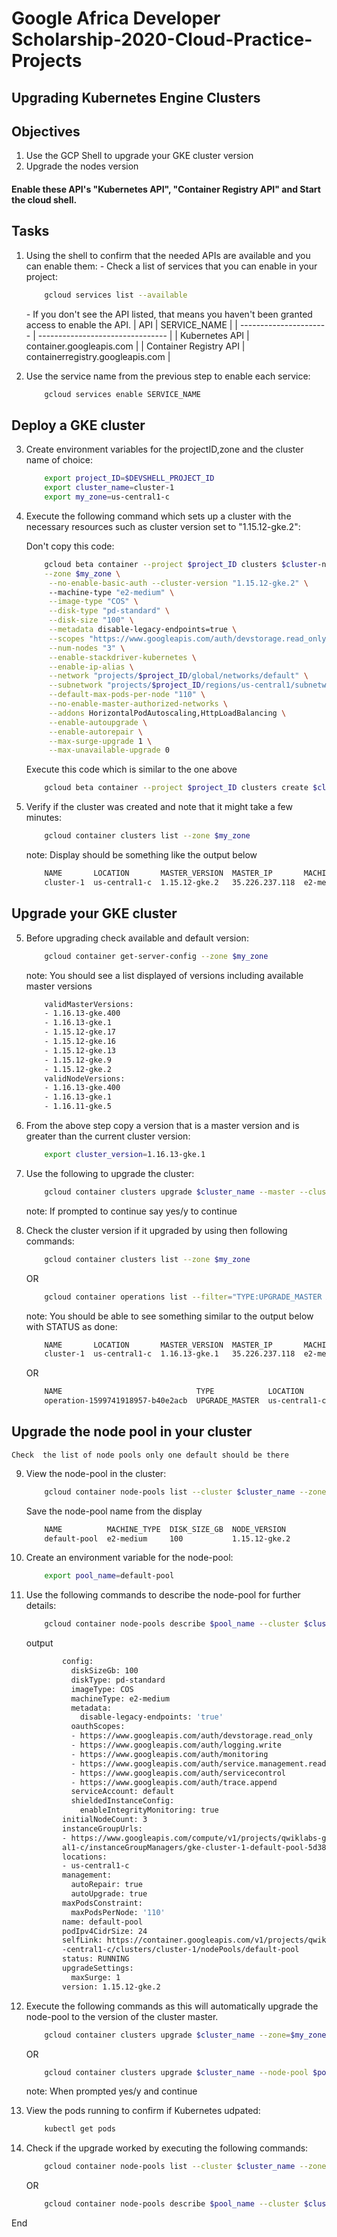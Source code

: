 # Google Africa Developer Scholarship-2020-Cloud-Practice-Projects

## Upgrading Kubernetes Engine Clusters

## Objectives
  1. Use the GCP Shell to upgrade your GKE cluster version
  2. Upgrade the nodes version

#### Enable these API's "Kubernetes API", "Container Registry API" and Start the cloud shell.

## Tasks
1.  Using the shell to confirm that the needed APIs are available and you can enable them:
   _-_ Check a list of services that you can enable in your project:
   
    ```bash
        gcloud services list --available
    ```
    _-_ If you don't see the API listed, that means you haven't been granted access to enable the API.
    | API                    | SERVICE_NAME                     |
    | ---------------------- | -------------------------------- |
    | Kubernetes API         | container.googleapis.com         |
    | Container Registry API | containerregistry.googleapis.com |
	
2. Use the service name from the previous step to enable each service:

    ```bash
        gcloud services enable SERVICE_NAME
    ```	
	
##  Deploy a GKE cluster
3. Create environment variables for the projectID,zone and the cluster name of choice:

    ```bash
        export project_ID=$DEVSHELL_PROJECT_ID 
		export cluster_name=cluster-1
		export my_zone=us-central1-c
    ```
4. Execute the following command which sets up a cluster with the necessary resources such as cluster version set to "1.15.12-gke.2":	
	
	Don't copy this code:
	```bash
		gcloud beta container --project $project_ID clusters $cluster-name \
		--zone $my_zone \
		 --no-enable-basic-auth --cluster-version "1.15.12-gke.2" \ 
		 --machine-type "e2-medium" \
		 --image-type "COS" \
		 --disk-type "pd-standard" \
		 --disk-size "100" \
		 --metadata disable-legacy-endpoints=true \
		 --scopes "https://www.googleapis.com/auth/devstorage.read_only","https://www.googleapis.com/auth/logging.write","https://www.googleapis.com/auth/monitoring","https://www.googleapis.com/auth/servicecontrol","https://www.googleapis.com/auth/service.management.readonly","https://www.googleapis.com/auth/trace.append" \
		 --num-nodes "3" \
		 --enable-stackdriver-kubernetes \
		 --enable-ip-alias \
		 --network "projects/$project_ID/global/networks/default" \
		 --subnetwork "projects/$project_ID/regions/us-central1/subnetworks/default" \
		 --default-max-pods-per-node "110" \
		 --no-enable-master-authorized-networks \
		 --addons HorizontalPodAutoscaling,HttpLoadBalancing \
		 --enable-autoupgrade \
		 --enable-autorepair \
		 --max-surge-upgrade 1 \
		 --max-unavailable-upgrade 0
	```

	Execute this code which is similar to the one above
	```bash
		gcloud beta container --project $project_ID clusters create $cluster_name --zone $my_zone --no-enable-basic-auth --cluster-version "1.15.12-gke.2" --machine-type "e2-medium" --image-type "COS" --disk-type "pd-standard" --disk-size "100" --metadata disable-legacy-endpoints=true --scopes "https://www.googleapis.com/auth/devstorage.read_only","https://www.googleapis.com/auth/logging.write","https://www.googleapis.com/auth/monitoring","https://www.googleapis.com/auth/servicecontrol","https://www.googleapis.com/auth/service.management.readonly","https://www.googleapis.com/auth/trace.append" --num-nodes "3" --enable-stackdriver-kubernetes --enable-ip-alias --network "projects/qwiklabs-gcp-00-c471ffd41dea/global/networks/default" --subnetwork "projects/qwiklabs-gcp-00-c471ffd41dea/regions/us-central1/subnetworks/default" --default-max-pods-per-node "110" --no-enable-master-authorized-networks --addons HorizontalPodAutoscaling,HttpLoadBalancing --enable-autoupgrade --enable-autorepair --max-surge-upgrade 1 --max-unavailable-upgrade 0
	```

5. Verify if the cluster was created and note that it might take a few minutes:	

	```bash
		gcloud container clusters list --zone $my_zone
	```		
	note: Display should be something like the output below
	
	```bash
		NAME       LOCATION       MASTER_VERSION  MASTER_IP       MACHINE_TYPE  NODE_VERSION   NUM_NODES  STATUS
		cluster-1  us-central1-c  1.15.12-gke.2   35.226.237.118  e2-medium     1.15.12-gke.2     3       RUNNING
	```
	
##  Upgrade your GKE cluster
	
5. Before upgrading check available and default version:	

	```bash
		gcloud container get-server-config --zone $my_zone
	```	
	note: You should see a list displayed of versions including available master versions
	
	```bash
		validMasterVersions:
		- 1.16.13-gke.400
		- 1.16.13-gke.1
		- 1.15.12-gke.17
		- 1.15.12-gke.16
		- 1.15.12-gke.13
		- 1.15.12-gke.9
		- 1.15.12-gke.2
		validNodeVersions:
		- 1.16.13-gke.400
		- 1.16.13-gke.1
		- 1.16.11-gke.5
	```
	
6. From the above step copy a version that is a master version and is greater than the current cluster version:	

	```bash
		export cluster_version=1.16.13-gke.1
	```		
	
7. Use the following to upgrade the cluster:

    ```bash
        gcloud container clusters upgrade $cluster_name --master --cluster-version $cluster_version --zone $my_zone
    ```	
	
	note: If prompted to continue say yes/y to continue
	
8. Check the cluster version if it upgraded by using then following commands:

    ```bash
        gcloud container clusters list --zone $my_zone
    ```	
	
	OR
	
	```bash
		gcloud container operations list --filter="TYPE:UPGRADE_MASTER AND TARGET:$cluster_name"
	```
	
	note: You should be able to see something similar to the output below with STATUS as done:

	```bash
		NAME       LOCATION       MASTER_VERSION  MASTER_IP       MACHINE_TYPE  NODE_VERSION     NUM_NODES  STATUS
		cluster-1  us-central1-c  1.16.13-gke.1   35.226.237.118  e2-medium     1.15.12-gke.2 *    3           RUNNING
	```

	OR
	
	```bash
		NAME                              TYPE            LOCATION       TARGET     STATUS_MESSAGESTATUS  START_TIME                      END_TIME
		operation-1599741918957-b40e2acb  UPGRADE_MASTER  us-central1-c  cluster-1   DONE    2020-09-10T12:45:18.957352583Z  2020-09-10T12:49:22.540563074Z
	```

## Upgrade the node pool in your cluster

	Check  the list of node pools only one default should be there	
	
9.  View the node-pool in the cluster:

    ```bash
        gcloud container node-pools list --cluster $cluster_name --zone $my_zone
    ```	
		
	Save the node-pool name from the display	
	
	```bash
		NAME          MACHINE_TYPE  DISK_SIZE_GB  NODE_VERSION
		default-pool  e2-medium     100           1.15.12-gke.2
	```
	
10. Create an environment variable for the node-pool:

    ```bash
        export pool_name=default-pool
    ```		
	
11. Use the following commands to describe the node-pool for further details:

    ```bash
        gcloud container node-pools describe $pool_name --cluster $cluster_name --zone=$my_zone
    ```	
	
	output
	
	```bash
			config:
			  diskSizeGb: 100
			  diskType: pd-standard
			  imageType: COS
			  machineType: e2-medium
			  metadata:
				disable-legacy-endpoints: 'true'
			  oauthScopes:
			  - https://www.googleapis.com/auth/devstorage.read_only
			  - https://www.googleapis.com/auth/logging.write
			  - https://www.googleapis.com/auth/monitoring
			  - https://www.googleapis.com/auth/service.management.readonly
			  - https://www.googleapis.com/auth/servicecontrol
			  - https://www.googleapis.com/auth/trace.append
			  serviceAccount: default
			  shieldedInstanceConfig:
				enableIntegrityMonitoring: true
			initialNodeCount: 3
			instanceGroupUrls:
			- https://www.googleapis.com/compute/v1/projects/qwiklabs-gcp-00-c471ffd41dea/zones/us-centr
			al1-c/instanceGroupManagers/gke-cluster-1-default-pool-5d38b348-grp
			locations:
			- us-central1-c
			management:
			  autoRepair: true
			  autoUpgrade: true
			maxPodsConstraint:
			  maxPodsPerNode: '110'
			name: default-pool
			podIpv4CidrSize: 24
			selfLink: https://container.googleapis.com/v1/projects/qwiklabs-gcp-00-c471ffd41dea/zones/us
			-central1-c/clusters/cluster-1/nodePools/default-pool
			status: RUNNING
			upgradeSettings:
			  maxSurge: 1
			version: 1.15.12-gke.2
	```
	
12. Execute the following commands as this will automatically upgrade the node-pool to the version of the cluster master.	

    ```bash
        gcloud container clusters upgrade $cluster_name --zone=$my_zone
    ```		
	OR
	
	```bash
		gcloud container clusters upgrade $cluster_name --node-pool $pool_name --zone=$my_zone
    ```		
	
	note: When prompted yes/y and continue
	
13. View the pods running to confirm if Kubernetes udpated:

    ```bash
        kubectl get pods
    ```	
	
14. Check if the upgrade worked by executing the following commands:

    ```bash
        gcloud container node-pools list --cluster $cluster_name --zone $my_zone
    ```		
	OR
	
	```bash
		gcloud container node-pools describe $pool_name --cluster $cluster_name  --zone=$my_zone
    ```		

End